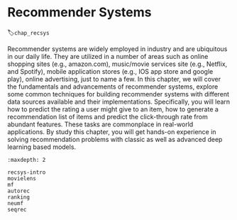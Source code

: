 # Recommender Systems
:label:`chap_recsys`

Recommender systems are widely employed in industry and are ubiquitous in our daily life. They are utilized in a number of areas such as online shopping sites (e.g., amazon.com), music/movie services site (e.g., Netflix, and Spotify), mobile application stores (e.g., IOS app store and google play), online advertising, just to name a few. In this chapter, we will cover the fundamentals and advancements of recommender systems, explore some common techniques for building recommender systems with different data sources available and their implementations. Specifically, you will learn how to predict the rating a user might give to an item, how to generate a recommendation list of items and predict the click-through rate from abundant features. These tasks are commonplace in real-world applications. By study this chapter, you will get hands-on experience in solving recommendation problems with classic as well as advanced deep learning based models.

```toc
:maxdepth: 2

recsys-intro
movielens
mf
autorec
ranking
neumf
seqrec
```

